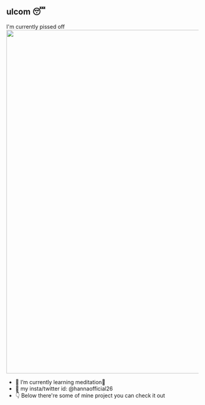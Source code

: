 ## ulcom 😴

I'm currently pissed off
<img src="https://github.com/hannaofficial/hannaofficial/assets/129774610/aaf2ed6b-1822-47e8-a645-0b64bc2e540b" width="900">

- 🌱 I’m currently learning meditation🥹
- 💬 my insta/twitter id: @hannaofficial26
- 👇 Below there're some of mine project you can check it out

<!--
**hannaofficial/hannaofficial** is a ✨ _special_ ✨ repository because its `README.md` (this file) appears on your GitHub profile.

Here are some ideas to get you started:

- 🔭 I’m currently working on ...
- 🌱 I’m currently learning ...
- 👯 I’m looking to collaborate on ...
- 🤔 I’m looking for help with ...
- 💬 Ask me about ...
- 📫 How to reach me: ...
- 😄 Pronouns: ...
- ⚡ Fun fact: ...
-->
